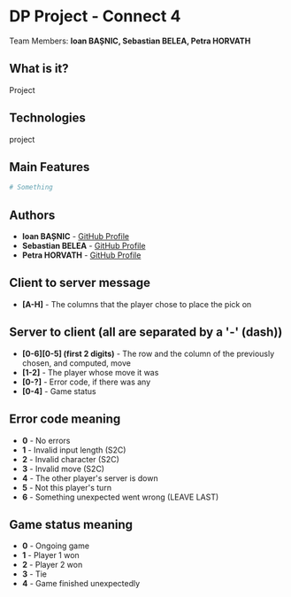 
# DP Project - Connect 4
Team Members: **Ioan BAȘNIC, Sebastian BELEA, Petra HORVATH**
## What is it?
Project

## Technologies
project

## Main Features
```sh
# Something
```

## Authors
* **Ioan BAȘNIC** - [GitHub Profile](https://github.com/IoanBasnic)
* **Sebastian BELEA** - [GitHub Profile](https://github.com/belea-sebastian)
* **Petra HORVATH** - [GitHub Profile](https://github.com/Petrified0110)


## Client to server message 
* **[A-H]** - The columns that the player chose to place the pick on

## Server to client (all are separated by a '-' (dash))
* **[0-6][0-5] (first 2 digits)** - The row and the column of the previously chosen, and computed, move
* **[1-2]** - The player whose move it was
* **[0-?]** - Error code, if there was any
* **[0-4]** - Game status

## Error code meaning
* **0** - No errors
* **1** - Invalid input length (S2C)
* **2** - Invalid character (S2C)
* **3** - Invalid move (S2C)
* **4** - The other player's server is down
* **5** - Not this player's turn
* **6** - Something unexpected went wrong (LEAVE LAST)

## Game status meaning
* **0** - Ongoing game
* **1** - Player 1 won
* **2** - Player 2 won
* **3** - Tie
* **4** - Game finished unexpectedly